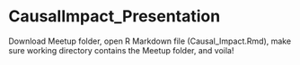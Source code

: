 # CausalImpact_Presentation

Download Meetup folder, open R Markdown file (Causal_Impact.Rmd), make sure working directory contains the Meetup folder, and voila!

